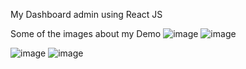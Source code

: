 My Dashboard admin using React JS

Some of the images about my Demo 
![image](https://user-images.githubusercontent.com/76246466/131812064-3da26197-c2e8-439b-88c0-754fd7275094.png)
![image](https://user-images.githubusercontent.com/76246466/131812096-9824feaa-584b-43f1-b925-abe35cfeacf4.png)



![image](https://user-images.githubusercontent.com/76246466/131811779-6e43518a-fafa-493e-9f10-60fc16ad593a.png)
![image](https://user-images.githubusercontent.com/76246466/131811933-b444ff38-32d3-40e1-9ebb-effd340a1f93.png)

